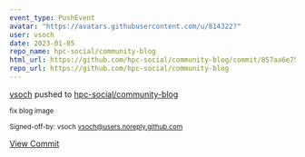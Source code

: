 ```yaml
---
event_type: PushEvent
avatar: "https://avatars.githubusercontent.com/u/814322?"
user: vsoch
date: 2023-01-05
repo_name: hpc-social/community-blog
html_url: https://github.com/hpc-social/community-blog/commit/857aa6e757e49a3040272f46e1768f30a7528d57
repo_url: https://github.com/hpc-social/community-blog
---
```


<a href='https://github.com/vsoch' target='_blank'>vsoch</a> pushed to <a href='https://github.com/hpc-social/community-blog' target='_blank'>hpc-social/community-blog</a>

<small>fix blog image

Signed-off-by: vsoch <vsoch@users.noreply.github.com></small>

<a href='https://github.com/hpc-social/community-blog/commit/857aa6e757e49a3040272f46e1768f30a7528d57' target='_blank'>View Commit</a>
